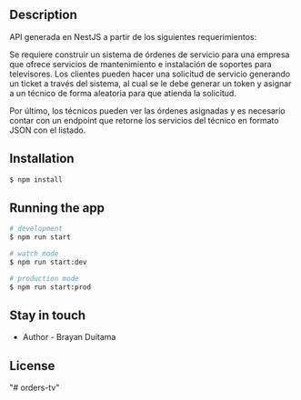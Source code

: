 ## Description

API generada en NestJS a partir de los siguientes requerimientos: 

Se requiere construir un sistema de órdenes de servicio para una empresa que ofrece servicios de mantenimiento e instalación de soportes para televisores. Los clientes pueden hacer una solicitud de servicio generando un ticket a través del sistema, al cual se le debe generar un token y asignar a un técnico de forma aleatoria para que atienda la solicitud.

Por último, los técnicos pueden ver las órdenes asignadas y es necesario contar con un endpoint que retorne los servicios del técnico en formato JSON con el listado.


## Installation

```bash
$ npm install
```

## Running the app

```bash
# development
$ npm run start

# watch mode
$ npm run start:dev

# production mode
$ npm run start:prod
```

## Stay in touch

- Author - Brayan Duitama
<!-- - Website - [https://nestjs.com](https://nestjs.com/) -->
<!-- - Twitter - [@nestframework](https://twitter.com/nestframework) -->

## License

"# orders-tv" 
